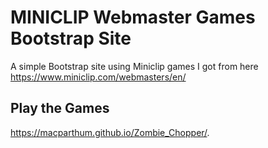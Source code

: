 # MINICLIP Webmaster Games Bootstrap Site
A simple Bootstrap site using Miniclip games I got from here https://www.miniclip.com/webmasters/en/

## Play the Games
https://macparthum.github.io/Zombie_Chopper/.